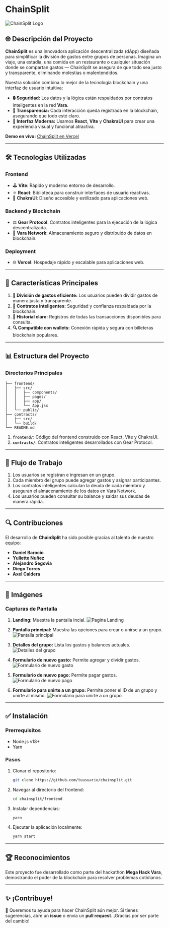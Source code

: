 # ChainSplit

![ChainSplit Logo](https://via.placeholder.com/600x200?text=ChainSplit+Logo)

## 🌐 Descripción del Proyecto

**ChainSplit** es una innovadora aplicación descentralizada (dApp) diseñada para simplificar la división de gastos entre grupos de personas. Imagina un viaje, una estadía, una comida en un restaurante o cualquier situación donde se compartan gastos — ChainSplit se asegura de que todo sea justo y transparente, eliminando molestias o malentendidos.

Nuestra solución combina lo mejor de la tecnología blockchain y una interfaz de usuario intuitiva:

- **🔒 Seguridad:** Los datos y la lógica están respaldados por contratos inteligentes en la red **Vara**.
- **🤝 Transparencia:** Cada interacción queda registrada en la blockchain, asegurando que todo esté claro.
- **🎨 Interfaz Moderna:** Usamos **React**, **Vite** y **ChakraUI** para crear una experiencia visual y funcional atractiva.

**Demo en vivo:** [ChainSplit en Vercel](https://mega-hack-vara-i4e5.vercel.app/group-details/1)

---

## 🛠️ Tecnologías Utilizadas

### Frontend
- 🕹 **Vite**: Rápido y moderno entorno de desarrollo.
- ⚛️ **React**: Biblioteca para construir interfaces de usuario reactivas.
- 🌟 **ChakraUI**: Diseño accesible y estilizado para aplicaciones web.

### Backend y Blockchain
- ⚖️ **Gear Protocol**: Contratos inteligentes para la ejecución de la lógica descentralizada.
- 🔧 **Vara Network**: Almacenamiento seguro y distribuido de datos en blockchain.

### Deployment
- 🌐 **Vercel**: Hospedaje rápido y escalable para aplicaciones web.

---

## 🔗 Características Principales

1. **💸 División de gastos eficiente:** Los usuarios pueden dividir gastos de manera justa y transparente.
2. **🔐 Contratos inteligentes:** Seguridad y confianza respaldada por la blockchain.
3. **🔀 Historial claro:** Registros de todas las transacciones disponibles para consulta.
4. **🔍 Compatible con wallets:** Conexión rápida y segura con billeteras blockchain populares.

---

## 📊 Estructura del Proyecto

### Directorios Principales

```
├── frontend/
│   ├── src/
│   │   ├── components/
│   │   ├── pages/
│   │   ├── app/
│   │   └── App.jsx
│   └── public/
├── contracts/
│   ├── src/
│   └── build/
└── README.md
```

1. **`frontend/`**: Código del frontend construido con React, Vite y ChakraUI.
2. **`contracts/`**: Contratos inteligentes desarrollados con Gear Protocol.

---

## 🔄 Flujo de Trabajo

1. Los usuarios se registran e ingresan en un grupo.
2. Cada miembro del grupo puede agregar gastos y asignar participantes.
3. Los contratos inteligentes calculan la deuda de cada miembro y aseguran el almacenamiento de los datos en Vara Network.
4. Los usuarios pueden consultar su balance y saldar sus deudas de manera rápida.

---

## 🔍 Contribuciones

El desarrollo de **ChainSplit** ha sido posible gracias al talento de nuestro equipo:

- **Daniel Barocio**
- **Yuliette Nuñez**
- **Alejandro Segovia**
- **Diego Torres**
- **Axel Caldera**

---

## 🌟 Imágenes

### Capturas de Pantalla

1. **Landing:** Muestra la pantalla incial.
   ![Pagina Landing](https://imgur.com/CHN5z39)

2. **Pantalla principal:** Muestra las opciones para crear o unirse a un grupo.
   ![Pantalla principal](https://imgur.com/2mjXPgS)

3. **Detalles del grupo:** Lista los gastos y balances actuales.
   ![Detalles del grupo]([https://via.placeholder.com/800x400](https://imgur.com/ATKUE87))

4. **Formulario de nuevo gasto:** Permite agregar y dividir gastos.
   ![Formulario de nuevo gasto]([https://via.placeholder.com/800x400](https://imgur.com/k2mzjfD))

5. **Formulario de nuevo pago:** Permite pagar gastos.
   ![Formulario de nuevo pago](https://imgur.com/L1YdwUi)

6. **Formulario para unirte a un grupo:** Permite poner el ID de un grupo y unirte al mismo.
   ![Formulario para unirte a un grupo](https://imgur.com/abuLeq9)
   
---

## ✅ Instalación

### Prerrequisitos

- Node.js v18+
- Yarn

### Pasos

1. Clonar el repositorio:
   ```bash
   git clone https://github.com/tuusuario/chainsplit.git
   ```

2. Navegar al directorio del frontend:
   ```bash
   cd chainsplit/frontend
   ```

3. Instalar dependencias:
   ```bash
   yarn
   ```

4. Ejecutar la aplicación localmente:
   ```bash
   yarn start
   ```

---

## 🏆 Reconocimientos

Este proyecto fue desarrollado como parte del hackathon **Mega Hack Vara**, demostrando el poder de la blockchain para resolver problemas cotidianos.

---

## ✨ ¡Contribuye!

🎨 Queremos tu ayuda para hacer ChainSplit aún mejor. Si tienes sugerencias, abre un **issue** o envía un **pull request**. ¡Gracias por ser parte del cambio!

